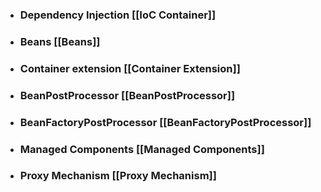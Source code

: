 
- ### Dependency Injection [[IoC Container]]
- ### Beans [[Beans]]
- ### Container extension [[Container Extension]]
- ### BeanPostProcessor [[BeanPostProcessor]]
- ### BeanFactoryPostProcessor [[BeanFactoryPostProcessor]]
- ### Managed Components [[Managed Components]]
- ### Proxy Mechanism [[Proxy Mechanism]]


